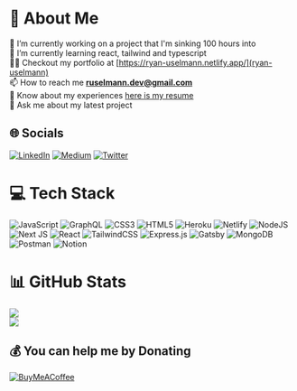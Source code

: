 # 💫 About Me

🔭 I’m currently working on a project that I'm sinking 100 hours into<br>🌱 I’m currently learning react, tailwind and typescript<br>👨‍💻 Checkout my portfolio at [https://ryan-uselmann.netlify.app/](ryan-uselmann)<br>📫 How to reach me **ruselmann.dev@gmail.com**<br>📄 Know about my experiences [here is my resume](https://docs.google.com/document/d/e/2PACX-1vRBPQ4pqq54Esc6ZvZka-L39fA9fIS8qNzy9U74loOs62kWxG20m-bkRnxXXOZd9ZrAGQjj56WnnEep/pub)<br>💬 Ask me about my latest project

## 🌐 Socials

[![LinkedIn](https://img.shields.io/badge/LinkedIn-%230077B5.svg?logo=linkedin&logoColor=white)](https://linkedin.com/in/ryan-uselmann) [![Medium](https://img.shields.io/badge/Medium-12100E?logo=medium&logoColor=white)](https://medium.com/@siriusscaper) [![Twitter](https://img.shields.io/badge/Twitter-%231DA1F2.svg?logo=Twitter&logoColor=white)](https://twitter.com/siriusscaper)

# 💻 Tech Stack

![JavaScript](https://img.shields.io/badge/javascript-%23323330.svg?style=flat-square&logo=javascript&logoColor=%23F7DF1E) ![GraphQL](https://img.shields.io/badge/-GraphQL-E10098?style=flat-square&logo=graphql&logoColor=white) ![CSS3](https://img.shields.io/badge/css3-%231572B6.svg?style=flat-square&logo=css3&logoColor=white) ![HTML5](https://img.shields.io/badge/html5-%23E34F26.svg?style=flat-square&logo=html5&logoColor=white) ![Heroku](https://img.shields.io/badge/heroku-%23430098.svg?style=flat-square&logo=heroku&logoColor=white) ![Netlify](https://img.shields.io/badge/netlify-%23000000.svg?style=flat-square&logo=netlify&logoColor=#00C7B7) ![NodeJS](https://img.shields.io/badge/node.js-6DA55F?style=flat-square&logo=node.js&logoColor=white) ![Next JS](https://img.shields.io/badge/Next-black?style=flat-square&logo=next.js&logoColor=white) ![React](https://img.shields.io/badge/react-%2320232a.svg?style=flat-square&logo=react&logoColor=%2361DAFB) ![TailwindCSS](https://img.shields.io/badge/tailwindcss-%2338B2AC.svg?style=flat-square&logo=tailwind-css&logoColor=white) ![Express.js](https://img.shields.io/badge/express.js-%23404d59.svg?style=flat-square&logo=express&logoColor=%2361DAFB) ![Gatsby](https://img.shields.io/badge/Gatsby-%23663399.svg?style=flat-square&logo=gatsby&logoColor=white) ![MongoDB](https://img.shields.io/badge/MongoDB-%234ea94b.svg?style=flat-square&logo=mongodb&logoColor=white) ![Postman](https://img.shields.io/badge/Postman-FF6C37?style=flat-square&logo=postman&logoColor=white) ![Notion](https://img.shields.io/badge/Notion-%23000000.svg?style=flat-square&logo=notion&logoColor=white)

# 📊 GitHub Stats

![](https://github-readme-stats.vercel.app/api?username=SiriusScaper&theme=material-palenight&hide_border=true&include_all_commits=true&count_private=true)<br/>
![](https://github-readme-streak-stats.herokuapp.com/?user=SiriusScaper&theme=material-palenight&hide_border=true)<br/>

## 💰 You can help me by Donating

[![BuyMeACoffee](https://img.shields.io/badge/Buy%20Me%20a%20Coffee-ffdd00?style=for-the-badge&logo=buy-me-a-coffee&logoColor=black)](https://buymeacoffee.com/https://www.buymeacoffee.com/siriusscaper)

  <!-- Proudly created with GPRM ( https://gprm.itsvg.in ) -->
  
